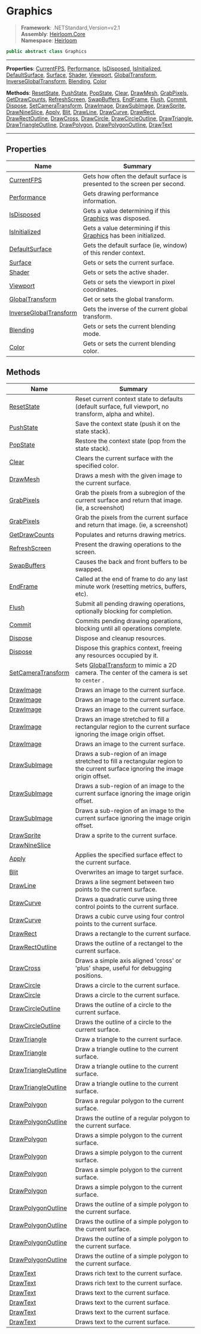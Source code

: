 # Graphics

> **Framework**: .NETStandard,Version=v2.1  
> **Assembly**: [Heirloom.Core][0]  
> **Namespace**: [Heirloom][0]  

```cs
public abstract class Graphics
```

--------------------------------------------------------------------------------

**Properties**: [CurrentFPS][1], [Performance][2], [IsDisposed][3], [IsInitialized][4], [DefaultSurface][5], [Surface][6], [Shader][7], [Viewport][8], [GlobalTransform][9], [InverseGlobalTransform][10], [Blending][11], [Color][12]

**Methods**: [ResetState][13], [PushState][14], [PopState][15], [Clear][16], [DrawMesh][17], [GrabPixels][18], [GetDrawCounts][19], [RefreshScreen][20], [SwapBuffers][21], [EndFrame][22], [Flush][23], [Commit][24], [Dispose][25], [SetCameraTransform][26], [DrawImage][27], [DrawSubImage][28], [DrawSprite][29], [DrawNineSlice][30], [Apply][31], [Blit][32], [DrawLine][33], [DrawCurve][34], [DrawRect][35], [DrawRectOutline][36], [DrawCross][37], [DrawCircle][38], [DrawCircleOutline][39], [DrawTriangle][40], [DrawTriangleOutline][41], [DrawPolygon][42], [DrawPolygonOutline][43], [DrawText][44]

--------------------------------------------------------------------------------

## Properties

| Name                         | Summary                                                                   |
|------------------------------|---------------------------------------------------------------------------|
| [CurrentFPS][1]              | Gets how often the default surface is presented to the screen per second. |
| [Performance][2]             | Gets drawing performance information.                                     |
| [IsDisposed][3]              | Gets a value determining if this [Graphics][45] was disposed.             |
| [IsInitialized][4]           | Gets a value determining if this [Graphics][45] has been initialized.     |
| [DefaultSurface][5]          | Gets the default surface (ie, window) of this render context.             |
| [Surface][6]                 | Gets or sets the current surface.                                         |
| [Shader][7]                  | Gets or sets the active shader.                                           |
| [Viewport][8]                | Gets or sets the viewport in pixel coordinates.                           |
| [GlobalTransform][9]         | Get or sets the global transform.                                         |
| [InverseGlobalTransform][10] | Gets the inverse of the current global transform.                         |
| [Blending][11]               | Gets or sets the current blending mode.                                   |
| [Color][12]                  | Gets or sets the current blending color.                                  |

## Methods

| Name                      | Summary                                                                                                                        |
|---------------------------|--------------------------------------------------------------------------------------------------------------------------------|
| [ResetState][13]          | Reset current context state to defaults (default surface, full viewport, no transform, alpha and white).                       |
| [PushState][14]           | Save the context state (push it on the state stack).                                                                           |
| [PopState][15]            | Restore the context state (pop from the state stack).                                                                          |
| [Clear][16]               | Clears the current surface with the specified color.                                                                           |
| [DrawMesh][17]            | Draws a mesh with the given image to the current surface.                                                                      |
| [GrabPixels][18]          | Grab the pixels from a subregion of the current surface and return that image. (ie, a screenshot)                              |
| [GrabPixels][18]          | Grab the pixels from the current surface and return that image. (ie, a screenshot)                                             |
| [GetDrawCounts][19]       | Populates and returns drawing metrics.                                                                                         |
| [RefreshScreen][20]       | Present the drawing operations to the screen.                                                                                  |
| [SwapBuffers][21]         | Causes the back and front buffers to be swapped.                                                                               |
| [EndFrame][22]            | Called at the end of frame to do any last minute work (resetting metrics, buffers, etc).                                       |
| [Flush][23]               | Submit all pending drawing operations, optionally blocking for completion.                                                     |
| [Commit][24]              | Commits pending drawing operations, blocking until all operations complete.                                                    |
| [Dispose][25]             | Dispose and cleanup resources.                                                                                                 |
| [Dispose][25]             | Dispose this graphics context, freeing any resources occupied by it.                                                           |
| [SetCameraTransform][26]  | Sets [GlobalTransform][9] to mimic a 2D camera. The center of the camera is set to `center` .                                  |
| [DrawImage][27]           | Draws an image to the current surface.                                                                                         |
| [DrawImage][27]           | Draws an image to the current surface.                                                                                         |
| [DrawImage][27]           | Draws an image to the current surface.                                                                                         |
| [DrawImage][27]           | Draws an image stretched to fill a rectangular region to the current surface ignoring the image origin offset.                 |
| [DrawImage][27]           | Draws an image to the current surface.                                                                                         |
| [DrawSubImage][28]        | Draws a sub-region of an image stretched to fill a rectangular region to the current surface ignoring the image origin offset. |
| [DrawSubImage][28]        | Draws a sub-region of an image to the current surface ignoring the image origin offset.                                        |
| [DrawSubImage][28]        | Draws a sub-region of an image to the current surface ignoring the image origin offset.                                        |
| [DrawSprite][29]          | Draw a sprite to the current surface.                                                                                          |
| [DrawNineSlice][30]       |                                                                                                                                |
| [Apply][31]               | Applies the specified surface effect to the current surface.                                                                   |
| [Blit][32]                | Overwrites an image to target surface.                                                                                         |
| [DrawLine][33]            | Draws a line segment between two points to the current surface.                                                                |
| [DrawCurve][34]           | Draws a quadratic curve using three control points to the current surface.                                                     |
| [DrawCurve][34]           | Draws a cubic curve using four control points to the current surface.                                                          |
| [DrawRect][35]            | Draws a rectangle to the current surface.                                                                                      |
| [DrawRectOutline][36]     | Draws the outline of a rectangel to the current surface.                                                                       |
| [DrawCross][37]           | Draws a simple axis aligned 'cross' or 'plus' shape, useful for debugging positions.                                           |
| [DrawCircle][38]          | Draws a circle to the current surface.                                                                                         |
| [DrawCircle][38]          | Draws a circle to the current surface.                                                                                         |
| [DrawCircleOutline][39]   | Draws the outline of a circle to the current surface.                                                                          |
| [DrawCircleOutline][39]   | Draws the outline of a circle to the current surface.                                                                          |
| [DrawTriangle][40]        | Draw a triangle to the current surface.                                                                                        |
| [DrawTriangle][40]        | Draw a triangle outline to the current surface.                                                                                |
| [DrawTriangleOutline][41] | Draw a triangle outline to the current surface.                                                                                |
| [DrawTriangleOutline][41] | Draw a triangle outline to the current surface.                                                                                |
| [DrawPolygon][42]         | Draws a regular polygon to the current surface.                                                                                |
| [DrawPolygonOutline][43]  | Draws the outline of a regular polygon to the current surface.                                                                 |
| [DrawPolygon][42]         | Draws a simple polygon to the current surface.                                                                                 |
| [DrawPolygon][42]         | Draws a simple polygon to the current surface.                                                                                 |
| [DrawPolygon][42]         | Draws a simple polygon to the current surface.                                                                                 |
| [DrawPolygon][42]         | Draws a simple polygon to the current surface.                                                                                 |
| [DrawPolygonOutline][43]  | Draws the outline of a simple polygon to the current surface.                                                                  |
| [DrawPolygonOutline][43]  | Draws the outline of a simple polygon to the current surface.                                                                  |
| [DrawPolygonOutline][43]  | Draws the outline of a simple polygon to the current surface.                                                                  |
| [DrawPolygonOutline][43]  | Draws the outline of a simple polygon to the current surface.                                                                  |
| [DrawText][44]            | Draws rich text to the current surface.                                                                                        |
| [DrawText][44]            | Draws rich text to the current surface.                                                                                        |
| [DrawText][44]            | Draws text to the current surface.                                                                                             |
| [DrawText][44]            | Draws text to the current surface.                                                                                             |
| [DrawText][44]            | Draws text to the current surface.                                                                                             |
| [DrawText][44]            | Draws text to the current surface.                                                                                             |

[0]: ..\Heirloom.Core.md
[1]: Heirloom.Graphics.CurrentFPS.md
[2]: Heirloom.Graphics.Performance.md
[3]: Heirloom.Graphics.IsDisposed.md
[4]: Heirloom.Graphics.IsInitialized.md
[5]: Heirloom.Graphics.DefaultSurface.md
[6]: Heirloom.Graphics.Surface.md
[7]: Heirloom.Graphics.Shader.md
[8]: Heirloom.Graphics.Viewport.md
[9]: Heirloom.Graphics.GlobalTransform.md
[10]: Heirloom.Graphics.InverseGlobalTransform.md
[11]: Heirloom.Graphics.Blending.md
[12]: Heirloom.Graphics.Color.md
[13]: Heirloom.Graphics.ResetState.md
[14]: Heirloom.Graphics.PushState.md
[15]: Heirloom.Graphics.PopState.md
[16]: Heirloom.Graphics.Clear.md
[17]: Heirloom.Graphics.DrawMesh.md
[18]: Heirloom.Graphics.GrabPixels.md
[19]: Heirloom.Graphics.GetDrawCounts.md
[20]: Heirloom.Graphics.RefreshScreen.md
[21]: Heirloom.Graphics.SwapBuffers.md
[22]: Heirloom.Graphics.EndFrame.md
[23]: Heirloom.Graphics.Flush.md
[24]: Heirloom.Graphics.Commit.md
[25]: Heirloom.Graphics.Dispose.md
[26]: Heirloom.Graphics.SetCameraTransform.md
[27]: Heirloom.Graphics.DrawImage.md
[28]: Heirloom.Graphics.DrawSubImage.md
[29]: Heirloom.Graphics.DrawSprite.md
[30]: Heirloom.Graphics.DrawNineSlice.md
[31]: Heirloom.Graphics.Apply.md
[32]: Heirloom.Graphics.Blit.md
[33]: Heirloom.Graphics.DrawLine.md
[34]: Heirloom.Graphics.DrawCurve.md
[35]: Heirloom.Graphics.DrawRect.md
[36]: Heirloom.Graphics.DrawRectOutline.md
[37]: Heirloom.Graphics.DrawCross.md
[38]: Heirloom.Graphics.DrawCircle.md
[39]: Heirloom.Graphics.DrawCircleOutline.md
[40]: Heirloom.Graphics.DrawTriangle.md
[41]: Heirloom.Graphics.DrawTriangleOutline.md
[42]: Heirloom.Graphics.DrawPolygon.md
[43]: Heirloom.Graphics.DrawPolygonOutline.md
[44]: Heirloom.Graphics.DrawText.md
[45]: Heirloom.Graphics.md
